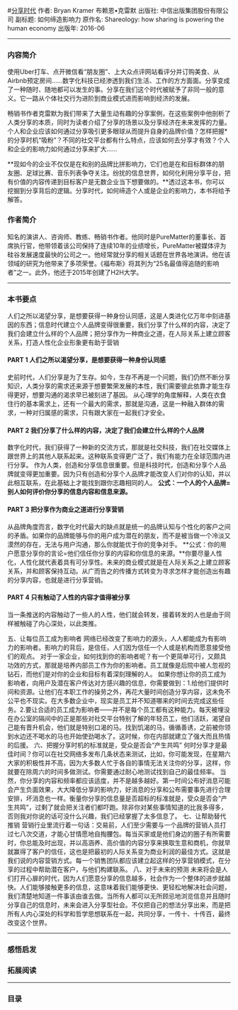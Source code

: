 #[分享时代](https://book.douban.com/subject/26827114/)
作者: Bryan Kramer 布赖恩•克雷默 
出版社: 中信出版集团股份有限公司
副标题: 如何缔造影响力
原作名: Shareology: how sharing is powering the human economy
出版年: 2016-06
***
### 内容简介 
使用Uber打车、点开微信看“朋友圈”、上大众点评网站看评分并订购美食、从Airbnb预定房间……数字化科技已经渗透到我们生活、工作的方方面面。分享变成了一种随时、随地都可以发生的事。分享在我们这个时代被赋予了非同一般的意义。它一路从个体社交行为进阶到商业模式进而影响到经济的发展。

畅销书作者克雷默为我们带来了大量生动有趣的分享案例，在这些案例中他剖析了人类分享的本质，同时为读者介绍了分享的场景以及分享经济在未来发挥的力量。个人和企业应该如何通过分享吸引更多眼球从而提升自身的品牌价值？怎样把握*的分享时机“吸粉”？不同的社交平台都有什么特点，应该如何去分享才有效？个人和企业的影响力如何通过分享来扩大……

**现如今的企业不仅仅是在和别的品牌比拼影响力，它们也是在和目标群体的朋友圈、足球比赛、音乐列表争夺关注。纷扰的信息世界，如何化利用分享平台，把有价值的内容传递到目标客户是无数企业当下想要做的。**透过这本书，你可以挖掘到分享背后的逻辑。分享时代，如何缔造个人或是企业的影响力，本书将给予解答。

### 作者简介 
知名的演讲人、咨询师、教练、畅销书作者。他同时是PureMatter的董事长、首席执行官，他带领着该公司保持了连续10年的业绩增长，PureMatter被媒体评为硅谷发展速度最快的公司之一。他经常就分享的相关话题在世界各地演讲。他在该领域的研究为他带来了多项荣誉。《福布斯》将其列为“25名最值得追随的影响者”之一。此外，他还于2015年创建了H2H大学。

***
### 本书要点
人们之所以渴望分享，是想要获得一种身份认同感，这是人类进化亿万年中刻进基因的东西；信息时代建立个人品牌变得很重要，我们分享了什么样的内容，决定了我们会建立什么样的个人品牌；把分享作为一种商业之道，在人际关系上建立顾客关系，打造人性化企业形象更有助于营销

#### PART 1 人们之所以渴望分享，是想要获得一种身份认同感
史前时代，人们分享是为了生存。如今，生存不再是一个问题，我们仍然不断分享知识，人类分享的需求还来源于想要繁荣发展的本性，我们需要彼此依靠才能生存得更好，想要沟通的渴求早已被刻进了基因。
从心理学的角度解释，人类在衣食住行的基本需求上，还有一个最大的需求，那就是沟通，这是一种融入群体的需求，一种对归属感的需求，只有跟大家在一起我们才安全。

#### PART 2 我们分享了什么样的内容，决定了我们会建立什么样的个人品牌
数字化时代，我们获得了一种新的交流方式，那就是社交科技，我们在社交媒体上跟世界上的其他人联系起来。这种联系变得更广泛了，我们有能力在全球范围内进行分享。
作为人类，创造和分享信息很重要。但是科技时代，创造和分享个人品牌就变得更加重要。因为只有创造和分享个人品牌才能改变人们对你的认知，并以此相互联系，在此基础上才能找到跟你志趣相同的人。
**公式：一个人的个人品牌=别人如何评价你分享的信息内容和信息来源。**

#### PART 3 把分享作为商业之道进行分享营销
从品牌角度而言，数字化时代最大的缺点就是统一的品牌认知与个性化的客户之间的矛盾。如果你的品牌能够与你的用户成为潜在的朋友，而不是被当做一个冷淡又漠然的存在，无法与用户沟通，那么你就能优于你的竞争对手。
**公式：你的用户愿意分享你的言论=他们信任你分享的内容和你信息的来源。**你要尽量人性化，人性化就代表着具有可分享性。未来的商业模式就是在人际关系之上建立顾客关系，并和顾客保持互动。从广而告之的传播方式转变为寻求怎样才能创造出有趣的分享内容，也就是进行分享营销。

#### PART 4 只有触动了人性的内容才值得被分享
当一条推送的内容触动了一些人的人性，他们就会转发，接着转发的人也是由于同样被触碰了内心深处，以此类推。

五、让每位员工成为影响者
网络已经改变了影响力的源头，人人都能成为有影响力的影响者。影响力的背后，是信任，人们因为信任一个人或是机构而愿意接受他们的观点。
对于一家企业，如何找到你的影响者呢？有一个更简单可行，又颇具功效的方式，那就是培养内部员工作为你的影响者。员工就像是后院中被人忽视的钻石，而他们是对你的企业和目标有着深刻理解的人。
如果你想让你的员工成为影响者，向用户及潜在客户传达对方感兴趣的信息，你需要做到：1.给他们提供时间和资源。让他们在本职工作的操劳之外，再花大量时间创造分享内容，这未免不公平也不现实。在大多数企业中，现实是员工并不知道哪来的时间去完成这些任务。2.要让合适的员工成为影响者——并不是每个员工都有这种能力。每天被埋没在办公室的隔间中的正是那些对社交平台特别了解的年轻员工，他们活跃，渴望自己能有晋升机会，他们就是特别口渴的马。找到饥渴的马，循循善诱，之前被你领到水边还不喝水的马也开始使劲喝水了。这时候，你在内部就建立了强大而且热情的后援。
六、把握分享时机的标准就是，受众是否会“产生共鸣”
何时分享才是最佳时间？你可以在社交网络多发布几条状态来测试，比如，你可能发现，在星期六大家的积极性并不高，因为大多数人忙于各自的事情无法关注你的分享，这样，你就要在除周六的时间多做测试。你需要通过耐心地测试找到自己的最佳频率。
当然，你分享的内容和频率都应该适度，并不是越多越好。第一时间公布好消息可能会产生负面效果，大大降低分享的影响力，好消息的分享和公布需要事先进行合理安排，坏消息也一样。衡量你分享的信息量是否超标的标准就是，受众是否会“产生共鸣”，过剩了就会把关注者们都吓跑。除非你对某些事情知道的比我多得多，否则我对你说的话可没什么兴趣，我们已经掌握了太多信息了。
七、让帮助替代推销
营销行业里流行着一句话：交易前，人们至少需要与一个品牌的营销人员打过七八次交道，才能心甘情愿地自掏腰包。每当买家或是他们身边的圈子有所需要时，你总能及时出现，并以高涵养、高价值的内容分享来换取生意和商机，你就早就赢得了客户的信任，这也是把最初的人际关系变为商业利润的最佳方式。这就是我们说的内容营销方式。每一个销售团队都应该建立起这样的分享营销模式，在分享的过程中帮助潜在客户，与他们构建联系。
八、对于未来的预测
未来将会是人们打开心扉的时代，因为人们愿意分享的信息越多，社会作为一个整体的进步就越快。人们能够接触更多的信息，这意味着我们能够更快、更轻松地解决社会问题，我们清楚地知道一件事该由谁去做。当所有人都可以无所顾忌地浏览信息并且随时分享自己的信息时，未来会进入分享型社会。不仅把自己的想法分享出来，而是把所有人内心深处的科学和哲学思想联系在一起，共同分享，一传十、十传百，最终改变这个世界。
***
### 感悟启发
### 拓展阅读
***
### 目录

